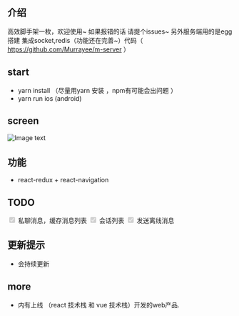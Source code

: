 ## 介绍
高效脚手架一枚，欢迎使用~
如果报错的话 请提个issues~
另外服务端用的是egg搭建  集成socket,redis（功能还在完善~）代码（ https://github.com/Murrayee/m-server ）

## start
- yarn install （尽量用yarn 安装 ，npm有可能会出问题 ）
- yarn run ios (android)

## screen

![Image text](./src/assets/Untitled.gif)

## 功能
- react-redux + react-navigation

## TODO
<input type ='checkbox' checked disabled>  私聊消息，缓存消息列表
<input type ='checkbox' checked disabled> 会话列表
<input type ='checkbox' checked disabled> 发送离线消息

## 更新提示

- 会持续更新

## more

- 内有上线 （react 技术栈 和 vue 技术栈）开发的web产品.


